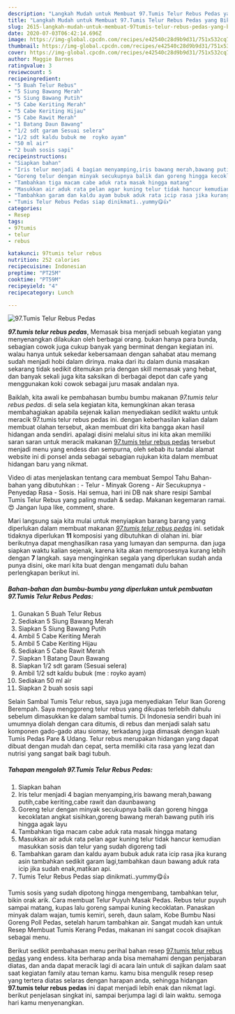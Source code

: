 ```yaml
---
description: "Langkah Mudah untuk Membuat 97.Tumis Telur Rebus Pedas yang Bikin Ngiler"
title: "Langkah Mudah untuk Membuat 97.Tumis Telur Rebus Pedas yang Bikin Ngiler"
slug: 2615-langkah-mudah-untuk-membuat-97tumis-telur-rebus-pedas-yang-bikin-ngiler
date: 2020-07-03T06:42:14.696Z
image: https://img-global.cpcdn.com/recipes/e42540c28d9b9d31/751x532cq70/97tumis-telur-rebus-pedas-foto-resep-utama.jpg
thumbnail: https://img-global.cpcdn.com/recipes/e42540c28d9b9d31/751x532cq70/97tumis-telur-rebus-pedas-foto-resep-utama.jpg
cover: https://img-global.cpcdn.com/recipes/e42540c28d9b9d31/751x532cq70/97tumis-telur-rebus-pedas-foto-resep-utama.jpg
author: Maggie Barnes
ratingvalue: 3
reviewcount: 5
recipeingredient:
- "5 Buah Telur Rebus"
- "5 Siung Bawang Merah"
- "5 Siung Bawang Putih"
- "5 Cabe Keriting Merah"
- "5 Cabe Keriting Hijau"
- "5 Cabe Rawit Merah"
- "1 Batang Daun Bawang"
- "1/2 sdt garam Sesuai selera"
- "1/2 sdt kaldu bubuk me  royko ayam"
- "50 ml air"
- "2 buah sosis sapi"
recipeinstructions:
- "Siapkan bahan"
- "Iris telur menjadi 4 bagian menyamping,iris bawang merah,bawang putih,cabe keriting,cabe rawit dan daunbawang"
- "Goreng telur dengan minyak secukupnya balik dan goreng hingga kecoklatan angkat sisihkan,goreng bawang merah bawang putih iris hingga agak layu"
- "Tambahkan tiga macam cabe aduk rata masak hingga matang"
- "Masukkan air aduk rata pelan agar kuning telur tidak hancur kemudian masukkan sosis dan telur yang sudah digoreng tadi"
- "Tambahkan garam dan kaldu ayam bubuk aduk rata icip rasa jika kurang asin tambahkan sedikit garam lagi,tambahkan daun bawang aduk rata icip jika sudah enak,matikan api."
- "Tumis Telur Rebus Pedas siap dinikmati..yummy😋👍"
categories:
- Resep
tags:
- 97tumis
- telur
- rebus

katakunci: 97tumis telur rebus 
nutrition: 252 calories
recipecuisine: Indonesian
preptime: "PT25M"
cooktime: "PT59M"
recipeyield: "4"
recipecategory: Lunch

---
```



![97.Tumis Telur Rebus Pedas](https://img-global.cpcdn.com/recipes/e42540c28d9b9d31/751x532cq70/97tumis-telur-rebus-pedas-foto-resep-utama.jpg)

<b><i>97.tumis telur rebus pedas</i></b>, Memasak bisa menjadi sebuah kegiatan yang menyenangkan dilakukan oleh berbagai orang. bukan hanya para bunda, sebagian cowok juga cukup banyak yang berminat dengan kegiatan ini. walau hanya untuk sekedar kebersamaan dengan sahabat atau memang sudah menjadi hobi dalam dirinya. maka dari itu dalam dunia masakan sekarang tidak sedikit ditemukan pria dengan skill memasak yang hebat, dan banyak sekali juga kita saksikan di berbagai depot dan cafe yang menggunakan koki cowok sebagai juru masak andalan nya.

Baiklah, kita awali ke pembahasan bumbu bumbu makanan <i>97.tumis telur rebus pedas</i>. di sela sela kegiatan kita, kemungkinan akan terasa membahagiakan apabila sejenak kalian menyediakan sedikit waktu untuk meracik 97.tumis telur rebus pedas ini. dengan keberhasilan kalian dalam membuat olahan tersebut, akan membuat diri kita bangga akan hasil hidangan anda sendiri. apalagi disini melalui situs ini kita akan memiliki saran saran untuk meracik makanan <u>97.tumis telur rebus pedas</u> tersebut menjadi menu yang endess dan sempurna, oleh sebab itu tandai alamat website ini di ponsel anda sebagai sebagian rujukan kita dalam membuat hidangan baru yang nikmat.

Video di atas menjelaskan tentang cara membuat Sempol Tahu Bahan-bahan yang dibutuhkan : - Telur - Minyak Goreng - Air Secukupnya - Penyedap Rasa - Sosis. Hai semua, hari ini DB nak share resipi Sambal Tumis Telur Rebus yang paling mudah &amp; sedap. Makanan kegemaran ramai. 😍 Jangan lupa like, comment, share.


Mari langsung saja kita mulai untuk menyiapkan barang barang yang diperlukan dalam membuat makanan <u><i>97.tumis telur rebus pedas</i></u> ini. setidak tidaknya diperlukan <b>11</b> komposisi yang dibutuhkan di olahan ini. biar berikutnya dapat menghasilkan rasa yang lumayan dan sempurna. dan juga siapkan waktu kalian sejenak, karena kita akan memprosesnya kurang lebih dengan <b>7</b> langkah. saya menginginkan segala yang diperlukan sudah anda punya disini, oke mari kita buat dengan mengamati dulu bahan perlengkapan berikut ini.

<!--inarticleads1-->

##### Bahan-bahan dan bumbu-bumbu yang diperlukan untuk pembuatan 97.Tumis Telur Rebus Pedas:

1. Gunakan 5 Buah Telur Rebus
1. Sediakan 5 Siung Bawang Merah
1. Siapkan 5 Siung Bawang Putih
1. Ambil 5 Cabe Keriting Merah
1. Ambil 5 Cabe Keriting Hijau
1. Sediakan 5 Cabe Rawit Merah
1. Siapkan 1 Batang Daun Bawang
1. Siapkan 1/2 sdt garam (Sesuai selera)
1. Ambil 1/2 sdt kaldu bubuk (me : royko ayam)
1. Sediakan 50 ml air
1. Siapkan 2 buah sosis sapi


Selain Sambal Tumis Telur rebus, saya juga menyediakan Telur Ikan Goreng Berempah. Saya menggoreng telur rebus yang dikupas terlebih dahulu sebelum dimasukkan ke dalam sambal tumis. Di Indonesia sendiri buah ini umumnya diolah dengan cara ditumis, di rebus dan menjadi salah satu komponen gado-gado atau siomay, terkadang juga dimasak dengan kuah Tumis Pedas Pare &amp; Udang. Telur rebus merupakan hidangan yang dapat dibuat dengan mudah dan cepat, serta memiliki cita rasa yang lezat dan nutrisi yang sangat baik bagi tubuh. 

<!--inarticleads2-->

##### Tahapan mengolah 97.Tumis Telur Rebus Pedas:

1. Siapkan bahan
1. Iris telur menjadi 4 bagian menyamping,iris bawang merah,bawang putih,cabe keriting,cabe rawit dan daunbawang
1. Goreng telur dengan minyak secukupnya balik dan goreng hingga kecoklatan angkat sisihkan,goreng bawang merah bawang putih iris hingga agak layu
1. Tambahkan tiga macam cabe aduk rata masak hingga matang
1. Masukkan air aduk rata pelan agar kuning telur tidak hancur kemudian masukkan sosis dan telur yang sudah digoreng tadi
1. Tambahkan garam dan kaldu ayam bubuk aduk rata icip rasa jika kurang asin tambahkan sedikit garam lagi,tambahkan daun bawang aduk rata icip jika sudah enak,matikan api.
1. Tumis Telur Rebus Pedas siap dinikmati..yummy😋👍


Tumis sosis yang sudah dipotong hingga mengembang, tambahkan telur, bikin orak arik. Cara membuat Telur Puyuh Masak Pedas. Rebus telur puyuh sampai matang, kupas lalu goreng sampai kuning kecoklatan. Panaskan minyak dalam wajan, tumis kemiri, sereh, daun salam, Kobe Bumbu Nasi Goreng Poll Pedas, setelah harum tambahkan air. Sangat mudah kan untuk Resep Membuat Tumis Kerang Pedas, makanan ini sangat cocok disajikan sebagai menu. 

Berikut sedikit pembahasan menu perihal bahan resep <u>97.tumis telur rebus pedas</u> yang endess. kita berharap anda bisa memahami dengan penjabaran diatas, dan anda dapat meracik lagi di acara lain untuk di sajikan dalam saat saat kegiatan family atau teman kamu. kamu bisa mengulik resep resep yang tertera diatas selaras dengan harapan anda, sehingga hidangan <b>97.tumis telur rebus pedas</b> ini dapat menjadi lebih enak dan nikmat lagi. berikut penjelasan singkat ini, sampai berjumpa lagi di lain waktu. semoga hari kamu menyenangkan.
